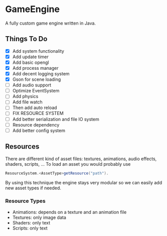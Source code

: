 # GameEngine

A fully custom game engine written in Java.

## Things To Do

- [x] Add system functionality
- [x] Add update timer
- [x] Add basic opengl
- [x] Add process manager
- [x] Add decent logging system
- [x] Gson for scene loading
- [ ] Add audio support
- [ ] Optimize EventSystem
- [ ] Add physics
- [ ] Add file watch
- [ ] Then add auto reload
- [ ] FIX RESOURCE SYSTEM
- [ ] Add better serialization and file IO system
- [ ] Resource dependency
- [ ] Add better config system

## Resources

There are different kind of asset files: textures, animations, audio effects, shaders, scripts, ...
To load an asset you would probably use

```java
ResourceSystem.<AssetType>getResource("path").
```

By using this technique the engine stays very modular so we can easily add new asset types if needed.

### Resource Types

- Animations: depends on a texture and an animation file
- Textures:   only image data
- Shaders:    only text
- Scripts:    only text